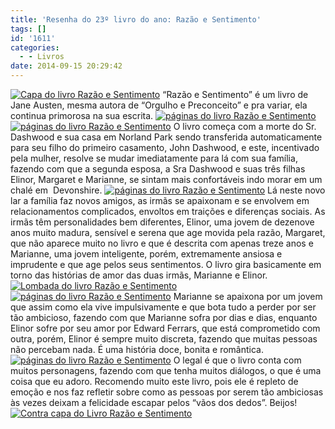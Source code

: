 ```yaml
---
title: 'Resenha do 23º livro do ano: Razão e Sentimento'
tags: []
id: '1611'
categories:
  - - Livros
date: 2014-09-15 20:29:42
---
```


[![Capa do livro Razão e Sentimento ](/images/2014/09/DSC03189-1024x768.jpg)](/images/2014/09/DSC03189.jpg) “Razão e Sentimento” é um livro de Jane Austen, mesma autora de “Orgulho e Preconceito” e pra variar, ela continua primorosa na sua escrita. [![páginas do livro Razão e Sentimento ](/images/2014/09/DSC03196-1024x768.jpg)](/images/2014/09/DSC03196.jpg) [![páginas do livro Razão e Sentimento](/images/2014/09/DSC03191-1024x768.jpg)](/images/2014/09/DSC03191.jpg) O livro começa com a morte do Sr. Dashwood e sua casa em Norland Park sendo transferida automaticamente para seu filho do primeiro casamento, John Dashwood, e este, incentivado pela mulher, resolve se mudar imediatamente para lá com sua família, fazendo com que a segunda esposa, a Sra Dashwood e suas três filhas Elinor, Margaret e Marianne, se sintam mais confortáveis indo morar em um  chalé em  Devonshire. [![páginas do livro Razão e Sentimento ](/images/2014/09/DSC03197-1024x768.jpg)](/images/2014/09/DSC03197.jpg) Lá neste novo lar a família faz novos amigos, as irmãs se apaixonam e se envolvem em relacionamentos complicados, envoltos em traições e diferenças sociais. As irmãs têm personalidades bem diferentes, Elinor, uma jovem de dezenove anos muito madura, sensível e serena que age movida pela razão, Margaret, que não aparece muito no livro e que é descrita com apenas treze anos e Marianne, uma jovem inteligente, porém, extremamente ansiosa e imprudente e que age pelos seus sentimentos. O livro gira basicamente em torno das histórias de amor das duas irmãs, Marianne e Elinor. [![Lombada do livro Razão e Sentimento ](/images/2014/09/DSC03195-1024x768.jpg)](/images/2014/09/DSC03195.jpg)[![páginas do livro Razão e Sentimento ](/images/2014/09/DSC03198-1024x768.jpg)](/images/2014/09/DSC03198.jpg) Marianne se apaixona por um jovem que assim como ela vive impulsivamente e que bota tudo a perder por ser tão ambicioso, fazendo com que Marianne sofra por dias e dias, enquanto Elinor sofre por seu amor por Edward Ferrars, que está comprometido com outra, porém, Elinor é sempre muito discreta, fazendo que muitas pessoas não percebam nada. É uma história doce, bonita e romântica. [![páginas do livro Razão e Sentimento ](/images/2014/09/DSC03199-1024x768.jpg)](/images/2014/09/DSC03199.jpg) O legal é que o livro conta com muitos personagens, fazendo com que tenha muitos diálogos, o que é uma coisa que eu adoro. Recomendo muito este livro, pois ele é repleto de emoção e nos faz refletir sobre como as pessoas por serem tão ambiciosas às vezes deixam a felicidade escapar pelos “vãos dos dedos”. Beijos! [![Contra capa do Livro Razão e Sentimento ](/images/2014/09/DSC03190-1024x768.jpg)](/images/2014/09/DSC03190.jpg)
